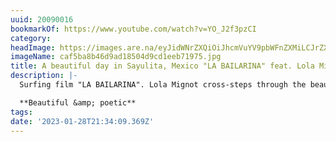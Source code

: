 ```yaml
---
uuid: 20090016
bookmarkOf: https://www.youtube.com/watch?v=YO_J2f3pzCI
category:
headImage: https://images.are.na/eyJidWNrZXQiOiJhcmVuYV9pbWFnZXMiLCJrZXkiOiIyMDA5MDAxNi9vcmlnaW5hbF9jYWY1YmE4YjQ2ZDlhZDE4NTA0ZDljZDFlZWI3MTk3NS5qcGciLCJlZGl0cyI6eyJyZXNpemUiOnsid2lkdGgiOjEyMDAsImhlaWdodCI6MTIwMCwiZml0IjoiaW5zaWRlIiwid2l0aG91dEVubGFyZ2VtZW50Ijp0cnVlfSwid2VicCI6eyJxdWFsaXR5Ijo5MH0sImpwZWciOnsicXVhbGl0eSI6OTB9LCJyb3RhdGUiOm51bGx9fQ==?bc=0
imageName: caf5ba8b46d9ad18504d9cd1eeb71975.jpg
title: A beautiful day in Sayulita, Mexico "LA BAILARINA" feat. Lola Mignot
description: |-
  Surfing film "LA BAILARINA". Lola Mignot cross-steps through the beautiful town and waves in Sayulita, Mexico. Film by Alex Patrick.

  **Beautiful &amp; poetic**
tags:
date: '2023-01-28T21:34:09.369Z'
---
```

